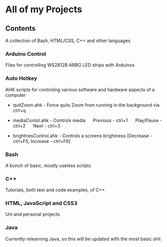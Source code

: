 # All of my Projects

## Contents  
A collection of Bash, HTML/CSS, C++ and other languages

### Arduino Control
Files for controlling WS2812B ARBG LED strips with Arduinos  

### Auto Hotkey
AHK scripts for controling various software and hardware aspects of a computer
- quitZoom.ahk - Force quits Zoom from running in the background via ctrl+q
- mediaContol.ahk - Controls media
&nbsp;&nbsp;&nbsp;&nbsp; Previous - ctrl+1
&nbsp;&nbsp;&nbsp;&nbsp; Play/Pause - ctrl+2
&nbsp;&nbsp;&nbsp;&nbsp; Next - ctrl+3

- brightnesControl.ahk - Controls a screens brightness [Decrease - ctrl+F5, Increase - ctrl+F6]

### Bash
A bunch of basic, mostly useless scripts

### C++
Tutorials, both text and code examples, of C++

### HTML, JavaScript and CSS3
Uni and personal projects

### Java
Currently relearning Java, so this will be updated with the most basic shit
